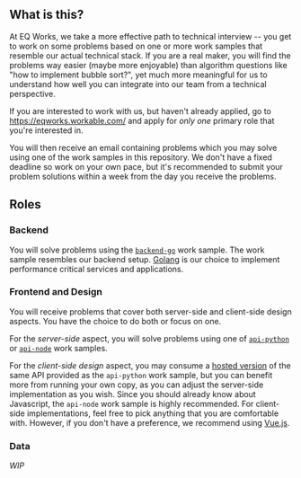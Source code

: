## What is this?

At EQ Works, we take a more effective path to technical interview -- you get to work on some problems based on one or more work samples that resemble our actual technical stack. If you are a real maker, you will find the problems way easier (maybe more enjoyable) than algorithm questions like "how to implement bubble sort?", yet much more meaningful for us to understand how well you can integrate into our team from a technical perspective.

If you are interested to work with us, but haven't already applied, go to https://eqworks.workable.com/ and apply for *only one* primary role that you're interested in.

You will then receive an email containing problems which you may solve using one of the work samples in this repository. We don't have a fixed deadline so work on your own pace, but it's recommended to submit your problem solutions within a week from the day you receive the problems.

## Roles

### Backend

You will solve problems using the [`backend-go`](backend-go/src/counter) work sample. The work sample resembles our backend setup. [Golang](https://golang.org/) is our choice to implement performance critical services and applications.

### Frontend and Design

You will receive problems that cover both server-side and client-side design aspects. You have the choice to do both or focus on one.

For the *server-side* aspect, you will solve problems using one of [`api-python`](api-python) or [`api-node`](api-node) work samples.

For the *client-side design* aspect, you may consume a [hosted version](https://eq-work-samples-api.herokuapp.com) of the same API provided as the `api-python` work sample, but you can benefit more from running your own copy, as you can adjust the server-side implementation as you wish. Since you should already know about Javascript, the `api-node` work sample is highly recommended. For client-side implementations, feel free to pick anything that you are comfortable with. However, if you don't have a preference, we recommend using [Vue.js](https://vuejs.org/).

### Data

_WIP_
